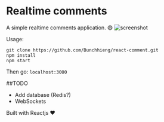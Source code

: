 Realtime comments
========
A simple realtime comments application. :smile:
![screenshot](https://github.com/Bunchhieng/raw/master/public/img/pic.png )

Usage:
```
git clone https://github.com/Bunchhieng/react-comment.git
npm install
npm start
```
Then go: `localhost:3000`

##TODO   
- Add database (Redis?)
- WebSockets

Built with Reactjs :heart:
